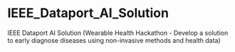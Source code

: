 # IEEE_Dataport_AI_Solution
 IEEE Dataport AI Solution (Wearable Health Hackathon - Develop a solution to early diagnose diseases using non-invasive methods and health data)
